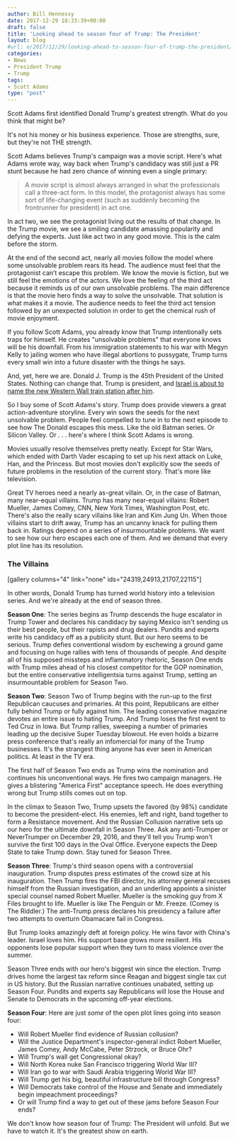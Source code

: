 ```yaml
---
author: Bill Hennessy
date: 2017-12-29 18:33:39+00:00
draft: false
title: 'Looking ahead to season four of Trump: The President'
layout: blog
#url: e/2017/12/29/looking-ahead-to-season-four-of-trump-the-president/
categories:
- News
- President Trump
- Trump
tags:
- Scott Adams
type: "post"
---
```


Scott Adams first identified Donald Trump's greatest strength. What do you think that might be?

It's not his money or his business experience. Those are strengths, sure, but they're not THE strength.

Scott Adams believes Trump's campaign was a movie script. Here's what Adams wrote way, way back when Trump's candidacy was still just a PR stunt because he had zero chance of winning even a single primary:



> A movie script is almost always arranged in what the professionals call a three-act form. In this model, the protagonist always has some sort of life-changing event (such as suddenly becoming the frontrunner for president) in act one.

In act two, we see the protagonist living out the results of that change. In the Trump movie, we see a smiling candidate amassing popularity and defying the experts. Just like act two in any good movie. This is the calm before the storm.

At the end of the second act, nearly all movies follow the model where some unsolvable problem rears its head. The audience must feel that the protagonist can’t escape this problem. We know the movie is fiction, but we still feel the emotions of the actors. We love the feeling of the third act because it reminds us of our own unsolvable problems. The main difference is that the movie hero finds a way to solve the unsolvable. That solution is what makes it a movie. The audience needs to feel the third act tension followed by an unexpected solution in order to get the chemical rush of movie enjoyment.



If you follow Scott Adams, you already know that Trump intentionally sets traps for himself. He creates "unsolvable problems" that everyone knows will be his downfall. From his immigration statements to his war with Megyn Kelly to jailing women who have illegal abortions to pussygate, Trump turns every small win into a future disaster with the things he says.

And, yet, here we are. Donald J. Trump is the 45th President of the United States. Nothing can change that. Trump is president, and [Israel is about to name the new Western Wall train station after him](https://www.dailymail.co.uk/news/article-5214765/Israel-minister-plans-Trump-train-station-Western-Wall.html).

So I buy some of Scott Adams's story. Trump does provide viewers a great action-adventure storyline. Every win sows the seeds for the next unsolvable problem. People feel compelled to tune in to the next episode to see how The Donald escapes this mess. Like the old Batman series. Or Silicon Valley. Or . . . here's where I think Scott Adams is wrong.

Movies usually resolve themselves pretty neatly. Except for Star Wars, which ended with Darth Vader escaping to set up his next attack on Luke, Han, and the Princess. But most movies don't explicitly sow the seeds of future problems in the resolution of the current story. That's more like television.

Great TV heroes need a nearly as-great villain. Or, in the case of Batman, many near-equal villains. Trump has many near-equal villains: Robert Mueller, James Comey, CNN, New York Times, Washington Post, etc. There's also the really scary villains like Iran and Kim Jung Un. When those villains start to drift away, Trump has an uncanny knack for pulling them back in. Ratings depend on a series of insurmountable problems. We want to see how our hero escapes each one of them. And we demand that every plot line has its resolution.



### The Villains



[gallery columns="4" link="none" ids="24319,24913,21707,22115"]

In other words, Donald Trump has turned world history into a television series. And we're already at the end of season three.

**Season One**: The series begins as Trump descends the huge escalator in Trump Tower and declares his candidacy by saying Mexico isn't sending us their best people, but their rapists and drug dealers. Pundits and experts write his candidacy off as a publicity stunt. But our hero seems to be serious. Trump defies conventional wisdom by eschewing a ground game and focusing on huge rallies with tens of thousands of people. And despite all of his supposed missteps and inflammatory rhetoric, Season One ends with Trump miles ahead of his closest competitor for the GOP nomination, but the entire conservative intelligentsia turns against Trump, setting an insurmountable problem for Season Two.

**Season Two**: Season Two of Trump begins with the run-up to the first Republican caucuses and primaries. At this point, Republicans are either fully behind Trump or fully against him. The leading conservative magazine devotes an entire issue to hating Trump. And Trump loses the first event to Ted Cruz in Iowa. But Trump rallies, sweeping a number of primaries leading up the decisive Super Tuesday blowout. He even holds a bizarre press conference that's really an infomercial for many of the Trump businesses. It's the strangest thing anyone has ever seen in American politics. At least in the TV era.

The first half of Season Two ends as Trump wins the nomination and continues his unconventional ways. He fires two campaign managers. He gives a blistering "America First" acceptance speech. He does everything wrong but Trump stills comes out on top.

In the climax to Season Two, Trump upsets the favored (by 98%) candidate to become the president-elect. His enemies, left and right, band together to form a Resistance movement. And the Russian Collusion narrative sets up our hero for the ultimate downfall in Season Three. Ask any anti-Trumper or NeverTrumper on December 29, 2016, and they'll tell you Trump won't survive the first 100 days in the Oval Office. Everyone expects the Deep State to take Trump down. Stay tuned for Season Three.

**Season Three**: Trump's third season opens with a controversial inauguration. Trump disputes press estimates of the crowd size at his inauguration. Then Trump fires the FBI director, his attorney general recuses himself from the Russian investigation, and an underling appoints a sinister special counsel named Robert Mueller. Mueller is the smoking guy from X Files brought to life. Mueller is like The Penguin or Mr. Freeze. (Comey is The Riddler.) The anti-Trump press declares his presidency a failure after two attempts to overturn Obamacare fail in Congress.

But Trump looks amazingly deft at foreign policy. He wins favor with China's leader. Israel loves him. His support base grows more resilient. His opponents lose popular support when they turn to mass violence over the summer.

Season Three ends with our hero's biggest win since the election. Trump drives home the largest tax reform since Reagan and biggest single tax cut in US history. But the Russian narrative continues unabated, setting up Season Four. Pundits and experts say Republicans will lose the House and Senate to Democrats in the upcoming off-year elections.

**Season Four**: Here are just _some_ of the open plot lines going into season four:




* Will Robert Mueller find evidence of Russian collusion?
* Will the Justice Department's inspector-general indict Robert Mueller, James Comey, Andy McCabe, Peter Strzock, or Bruce Ohr?
* Will Trump's wall get Congressional okay?
* Will North Korea nuke San Francisco triggering World War III?
* Will Iran go to war with Saudi Arabia triggering World War III?
* Will Trump get his big, beautiful infrastructure bill through Congress?
* Will Democrats take control of the House and Senate and immediately begin impeachment proceedings?
* Or will Trump find a way to get out of these jams before Season Four ends?


We don't know how season four of Trump: The President will unfold. But we have to watch it. It's the greatest show on earth.
